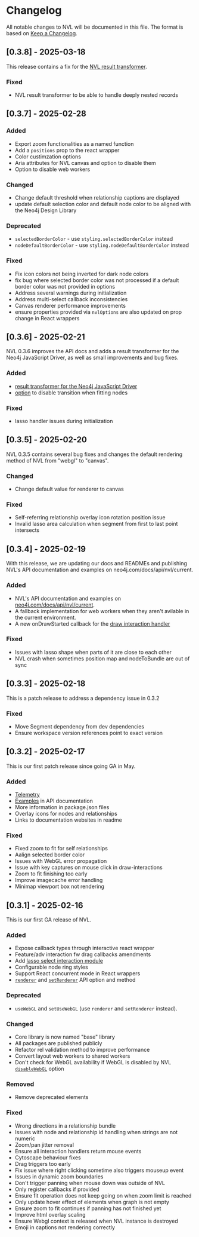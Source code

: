 # Changelog

All notable changes to NVL will be documented in this file. The format is based on [Keep a Changelog](https://keepachangelog.com/en/1.1.0/).

## [0.3.8] - 2025-03-18

This release contains a fix for the [NVL result transformer](https://neo4j.com/docs/api/nvl/current/functions/_neo4j_nvl_base.nvlResultTransformer.html).

### Fixed

* NVL result transformer to be able to handle deeply nested records

## [0.3.7] - 2025-02-28

### Added

* Export zoom functionalities as a named function
* Add a `positions` prop to the react wrapper
* Color custimzation options
* Aria attributes for NVL canvas and option to disable them
* Option to disable web workers

### Changed

* Change default threshold when relationship captions are displayed
* update default selection color and default node color to be aligned with the Neo4j Design Library

### Deprecated

* `selectedBorderColor` - use `styling.selectedBorderColor` instead
* `nodeDefaultBorderColor` - use `styling.nodeDefaultBorderColor` instead

### Fixed

* Fix icon colors not being inverted for dark node colors
* fix bug where selected border color was not processed if a default border color was not provided in options
* Address several warnings during initialization
* Address multi-select callback inconsistencies
* Canvas renderer performance improvements
* ensure properties provided via `nvlOptions` are also updated on prop change in React wrappers

## [0.3.6] - 2025-02-21

NVL 0.3.6 improves the API docs and adds a result transformer for the Neo4j JavaScript Driver, as well as small improvements and bug fixes.

### Added

- [result transformer for the Neo4j JavaScript Driver](https://neo4j.com/docs/api/nvl/current/functions/_neo4j_nvl_base.nvlResultTransformer.html)
- [option](https://neo4j.com/docs/api/nvl/current/types/_neo4j_nvl_base.ZoomOptions.html) to disable transition when fitting nodes

### Fixed

- lasso handler issues during initialization

## [0.3.5] - 2025-02-20

NVL 0.3.5 contains several bug fixes and changes the default rendering method of NVL from "webgl" to "canvas".

### Changed

- Change default value for renderer to canvas

### Fixed

- Self-referring relationship overlay icon rotation position issue
- Invalid lasso area calculation when segment from first to last point intersects

## [0.3.4] - 2025-02-19

With this release, we are updating our docs and READMEs and publishing NVL's API documentation and examples on neo4j.com/docs/api/nvl/current.

### Added

- NVL's API documentation and examples on [neo4j.com/docs/api/nvl/current](http://neo4j.com/docs/api/nvl/current).
- A fallback implementation for web workers when they aren't avilable in the current environment.
- A new onDrawStarted callback for the [draw interaction handler](https://neo4j.com/docs/api/nvl/current/classes/_neo4j_nvl_interaction_handlers.DrawInteraction.html)

### Fixed

- Issues with lasso shape when parts of it are close to each other
- NVL crash when sometimes position map and nodeToBundle are out of sync

## [0.3.3] - 2025-02-18

This is a patch release to address a dependency issue in 0.3.2

### Fixed

- Move Segment dependency from dev dependencies
- Ensure workspace version references point to exact version

## [0.3.2] - 2025-02-17

This is our first patch release since going GA in May.

### Added

- [Telemetry](https://neo4j.com/docs/api/nvl/current/interfaces/_neo4j_nvl_base.NvlOptions.html#disableTelemetry)
- [Examples](https://neo4j.com/docs/api/nvl/current/examples.html) in API documentation
- More information in package.json files
- Overlay icons for nodes and relationships
- Links to documentation websites in readme

### Fixed

- Fixed zoom to fit for self relationships
- Aalign selected border color
- Issues with WebGL error propagation
- Issue with key captures on mouse click in draw-interactions
- Zoom to fit finishing too early
- Improve imagecache error handling
- Minimap viewport box not rendering

## [0.3.1] - 2025-02-16

This is our first GA release of NVL.

### Added

- Expose callback types through interactive react wrapper
- Feature/adv interaction fw drag callbacks amendments
- Add [lasso select interaction module](https://neo4j.com/docs/api/nvl/current/classes/_neo4j_nvl_interaction_handlers.LassoInteraction.html)
- Configurable node ring styles
- Support React concurrent mode in React wrappers
- [`renderer`](https://neo4j.com/docs/api/nvl/current/interfaces/_neo4j_nvl_base.NvlOptions.html#renderer) and [`setRenderer`](https://neo4j.com/docs/api/nvl/current/classes/_neo4j_nvl_base.NVL.html#setRenderer) API option and method

### Deprecated

- `useWebGL` and `setUseWebGL` (use `renderer` and `setRenderer` instead).

### Changed

- Core library is now named "base" library
- All packages are published publicly
- Refactor rel validation method to improve performance
- Convert layout web workers to shared workers
- Don't check for WebGL availability if WebGL is disabled by NVL [`disableWebGL`](https://neo4j.com/docs/api/nvl/current/interfaces/_neo4j_nvl_base.NvlOptions.html#disableWebGL) option

### Removed

- Remove deprecated elements

### Fixed

- Wrong directions in a relationship bundle
- Issues with node and relationship id handling when strings are not numeric
- Zoom/pan jitter removal
- Ensure all interaction handlers return mouse events
- Cytoscape behaviour fixes
- Drag triggers too early
- Fix issue where right clicking sometime also triggers mouseup event
- Issues in dynamic zoom boundaries
- Don't trigger panning when mouse down was outside of NVL
- Only register callbacks if provided
- Ensure fit operation does not keep going on when zoom limit is reached
- Only update hover effect of elements when graph is not empty
- Ensure zoom to fit continues if panning has not finished yet
- Improve html overlay scaling
- Ensure Webgl context is released when NVL instance is destroyed
- Emoji in captions not rendering correctly
